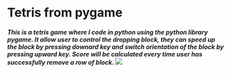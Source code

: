 # Tetris from pygame

<h5>This is a tetris game where I code in python using the python library pygame. It allow user to control the dropping block, they can speed up the block by pressing downard key and switch orientation of the block by pressing upward key. Score will be calculated every time user has successfully remove a row of block. <h5\>

<img src="https://github.com/Wayne-dot/Tetris/blob/main/image.png">
